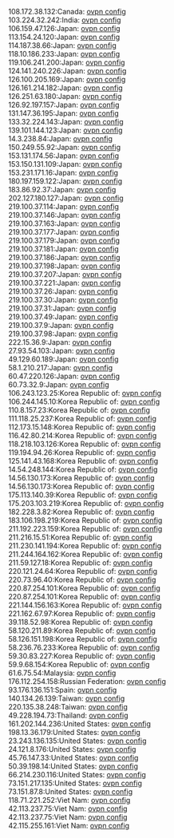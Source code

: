 108.172.38.132:Canada: [ovpn config](vpn/108_172_38_132.ovpn)  
103.224.32.242:India: [ovpn config](vpn/103_224_32_242.ovpn)  
106.159.47.126:Japan: [ovpn config](vpn/106_159_47_126.ovpn)  
113.154.24.120:Japan: [ovpn config](vpn/113_154_24_120.ovpn)  
114.187.38.66:Japan: [ovpn config](vpn/114_187_38_66.ovpn)  
118.10.186.233:Japan: [ovpn config](vpn/118_10_186_233.ovpn)  
119.106.241.200:Japan: [ovpn config](vpn/119_106_241_200.ovpn)  
124.141.240.226:Japan: [ovpn config](vpn/124_141_240_226.ovpn)  
126.100.205.169:Japan: [ovpn config](vpn/126_100_205_169.ovpn)  
126.161.214.182:Japan: [ovpn config](vpn/126_161_214_182.ovpn)  
126.251.63.180:Japan: [ovpn config](vpn/126_251_63_180.ovpn)  
126.92.197.157:Japan: [ovpn config](vpn/126_92_197_157.ovpn)  
131.147.36.195:Japan: [ovpn config](vpn/131_147_36_195.ovpn)  
133.32.224.143:Japan: [ovpn config](vpn/133_32_224_143.ovpn)  
139.101.144.123:Japan: [ovpn config](vpn/139_101_144_123.ovpn)  
14.3.238.84:Japan: [ovpn config](vpn/14_3_238_84.ovpn)  
150.249.55.92:Japan: [ovpn config](vpn/150_249_55_92.ovpn)  
153.131.174.56:Japan: [ovpn config](vpn/153_131_174_56.ovpn)  
153.150.131.109:Japan: [ovpn config](vpn/153_150_131_109.ovpn)  
153.231.171.16:Japan: [ovpn config](vpn/153_231_171_16.ovpn)  
180.197.159.122:Japan: [ovpn config](vpn/180_197_159_122.ovpn)  
183.86.92.37:Japan: [ovpn config](vpn/183_86_92_37.ovpn)  
202.127.180.127:Japan: [ovpn config](vpn/202_127_180_127.ovpn)  
219.100.37.114:Japan: [ovpn config](vpn/219_100_37_114.ovpn)  
219.100.37.146:Japan: [ovpn config](vpn/219_100_37_146.ovpn)  
219.100.37.163:Japan: [ovpn config](vpn/219_100_37_163.ovpn)  
219.100.37.177:Japan: [ovpn config](vpn/219_100_37_177.ovpn)  
219.100.37.179:Japan: [ovpn config](vpn/219_100_37_179.ovpn)  
219.100.37.181:Japan: [ovpn config](vpn/219_100_37_181.ovpn)  
219.100.37.186:Japan: [ovpn config](vpn/219_100_37_186.ovpn)  
219.100.37.198:Japan: [ovpn config](vpn/219_100_37_198.ovpn)  
219.100.37.207:Japan: [ovpn config](vpn/219_100_37_207.ovpn)  
219.100.37.221:Japan: [ovpn config](vpn/219_100_37_221.ovpn)  
219.100.37.26:Japan: [ovpn config](vpn/219_100_37_26.ovpn)  
219.100.37.30:Japan: [ovpn config](vpn/219_100_37_30.ovpn)  
219.100.37.31:Japan: [ovpn config](vpn/219_100_37_31.ovpn)  
219.100.37.49:Japan: [ovpn config](vpn/219_100_37_49.ovpn)  
219.100.37.9:Japan: [ovpn config](vpn/219_100_37_9.ovpn)  
219.100.37.98:Japan: [ovpn config](vpn/219_100_37_98.ovpn)  
222.15.36.9:Japan: [ovpn config](vpn/222_15_36_9.ovpn)  
27.93.54.103:Japan: [ovpn config](vpn/27_93_54_103.ovpn)  
49.129.60.189:Japan: [ovpn config](vpn/49_129_60_189.ovpn)  
58.1.210.217:Japan: [ovpn config](vpn/58_1_210_217.ovpn)  
60.47.220.126:Japan: [ovpn config](vpn/60_47_220_126.ovpn)  
60.73.32.9:Japan: [ovpn config](vpn/60_73_32_9.ovpn)  
106.243.123.25:Korea Republic of: [ovpn config](vpn/106_243_123_25.ovpn)  
106.244.145.10:Korea Republic of: [ovpn config](vpn/106_244_145_10.ovpn)  
110.8.157.23:Korea Republic of: [ovpn config](vpn/110_8_157_23.ovpn)  
111.118.25.237:Korea Republic of: [ovpn config](vpn/111_118_25_237.ovpn)  
112.173.15.148:Korea Republic of: [ovpn config](vpn/112_173_15_148.ovpn)  
116.42.80.214:Korea Republic of: [ovpn config](vpn/116_42_80_214.ovpn)  
118.218.103.126:Korea Republic of: [ovpn config](vpn/118_218_103_126.ovpn)  
119.194.94.26:Korea Republic of: [ovpn config](vpn/119_194_94_26.ovpn)  
125.141.43.168:Korea Republic of: [ovpn config](vpn/125_141_43_168.ovpn)  
14.54.248.144:Korea Republic of: [ovpn config](vpn/14_54_248_144.ovpn)  
14.56.130.173:Korea Republic of: [ovpn config](vpn/14_56_130_173.ovpn)  
14.56.130.173:Korea Republic of: [ovpn config](vpn/14_56_130_173.ovpn)  
175.113.140.39:Korea Republic of: [ovpn config](vpn/175_113_140_39.ovpn)  
175.203.103.219:Korea Republic of: [ovpn config](vpn/175_203_103_219.ovpn)  
182.228.3.82:Korea Republic of: [ovpn config](vpn/182_228_3_82.ovpn)  
183.106.198.219:Korea Republic of: [ovpn config](vpn/183_106_198_219.ovpn)  
211.192.223.159:Korea Republic of: [ovpn config](vpn/211_192_223_159.ovpn)  
211.216.15.51:Korea Republic of: [ovpn config](vpn/211_216_15_51.ovpn)  
211.230.141.194:Korea Republic of: [ovpn config](vpn/211_230_141_194.ovpn)  
211.244.164.162:Korea Republic of: [ovpn config](vpn/211_244_164_162.ovpn)  
211.59.127.18:Korea Republic of: [ovpn config](vpn/211_59_127_18.ovpn)  
220.121.24.64:Korea Republic of: [ovpn config](vpn/220_121_24_64.ovpn)  
220.73.96.40:Korea Republic of: [ovpn config](vpn/220_73_96_40.ovpn)  
220.87.254.101:Korea Republic of: [ovpn config](vpn/220_87_254_101.ovpn)  
220.87.254.101:Korea Republic of: [ovpn config](vpn/220_87_254_101.ovpn)  
221.144.156.163:Korea Republic of: [ovpn config](vpn/221_144_156_163.ovpn)  
221.162.67.97:Korea Republic of: [ovpn config](vpn/221_162_67_97.ovpn)  
39.118.52.98:Korea Republic of: [ovpn config](vpn/39_118_52_98.ovpn)  
58.120.211.89:Korea Republic of: [ovpn config](vpn/58_120_211_89.ovpn)  
58.126.151.198:Korea Republic of: [ovpn config](vpn/58_126_151_198.ovpn)  
58.236.76.233:Korea Republic of: [ovpn config](vpn/58_236_76_233.ovpn)  
59.30.83.227:Korea Republic of: [ovpn config](vpn/59_30_83_227.ovpn)  
59.9.68.154:Korea Republic of: [ovpn config](vpn/59_9_68_154.ovpn)  
61.6.75.54:Malaysia: [ovpn config](vpn/61_6_75_54.ovpn)  
176.112.254.158:Russian Federation: [ovpn config](vpn/176_112_254_158.ovpn)  
93.176.136.151:Spain: [ovpn config](vpn/93_176_136_151.ovpn)  
140.134.26.139:Taiwan: [ovpn config](vpn/140_134_26_139.ovpn)  
220.135.38.248:Taiwan: [ovpn config](vpn/220_135_38_248.ovpn)  
49.228.194.73:Thailand: [ovpn config](vpn/49_228_194_73.ovpn)  
161.202.144.236:United States: [ovpn config](vpn/161_202_144_236.ovpn)  
198.13.36.179:United States: [ovpn config](vpn/198_13_36_179.ovpn)  
23.243.136.135:United States: [ovpn config](vpn/23_243_136_135.ovpn)  
24.121.8.176:United States: [ovpn config](vpn/24_121_8_176.ovpn)  
45.76.147.33:United States: [ovpn config](vpn/45_76_147_33.ovpn)  
50.39.198.14:United States: [ovpn config](vpn/50_39_198_14.ovpn)  
66.214.230.116:United States: [ovpn config](vpn/66_214_230_116.ovpn)  
73.151.217.135:United States: [ovpn config](vpn/73_151_217_135.ovpn)  
73.151.87.8:United States: [ovpn config](vpn/73_151_87_8.ovpn)  
118.71.221.252:Viet Nam: [ovpn config](vpn/118_71_221_252.ovpn)  
42.113.237.75:Viet Nam: [ovpn config](vpn/42_113_237_75.ovpn)  
42.113.237.75:Viet Nam: [ovpn config](vpn/42_113_237_75.ovpn)  
42.115.255.161:Viet Nam: [ovpn config](vpn/42_115_255_161.ovpn)  
